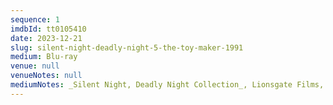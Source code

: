 ```yaml
---
sequence: 1
imdbId: tt0105410
date: 2023-12-21
slug: silent-night-deadly-night-5-the-toy-maker-1991
medium: Blu-ray
venue: null
venueNotes: null
mediumNotes: _Silent Night, Deadly Night Collection_, Lionsgate Films, 2022
---
```


